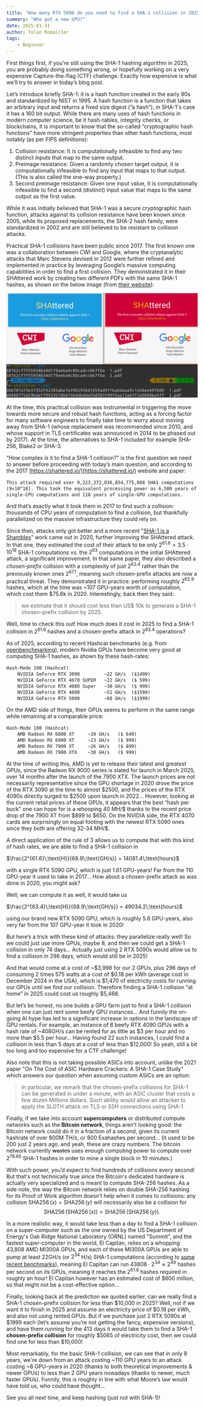 ```yaml
---
title: "How many RTX 5090 do you need to find a SHA-1 collision in 2025?"
summary: "Who got a new GPU?"
date: 2025-01-31
author: Yolan Romailler
tags:
    - Beginner
---
```


First things first, if you’re still using the SHA-1 hashing algorithm in 2025, you are probably doing something wrong, or hopefully working on a very expensive Capture-the-flag (CTF) challenge. Exactly how expensive is what we’ll try to answer in today’s blog post. 

Let’s introduce briefly SHA-1: it is a hash function created in the early 90s and standardized by NIST in 1995. A hash function is a function that takes an arbitrary input and returns a fixed size digest (”a hash”), in SHA-1's case it has a 160 bit output. While there are many uses of hash functions in modern computer science, be it hash-tables, integrity checks, or blockchains, it is important to know that the so-called “cryptographic hash functions” have more stringent properties than other hash functions, most notably (as per FIPS definitions):

1. Collision resistance: It is computationally infeasible to find any two distinct inputs that map to the same output.
2. Preimage resistance: Given a randomly chosen target output, it is computationally infeasible to find any input that maps to that output. (This is also called the one-way property.)
3. Second preimage resistance: Given one input value, it is computationally infeasible to find a second (distinct) input value that maps to the same output as the first value.

While it was initially believed that SHA-1 was a secure cryptographic hash function, attacks against its collision resistance have been known since 2005, while its proposed replacements, the SHA-2 hash family, were standardized in 2002 and are still believed to be resistant to collision attacks.

Practical SHA-1 collisions have been public since 2017. The first known one was a collaboration between CWI and Google, where the cryptanalytic attacks that Marc Stevens devised in 2012 were further refined and implemented in practice by leveraging Google’s massive computing capabilities in order to find a first collision. They demonstrated it in their SHAttered work by creating two different PDFs with the same SHA-1 hashes, as shown on the below image (from [their website](https://shattered.io/)):

![](./images/2025-01-31/image.png)

At the time, this practical collision was instrumental in triggering the move towards more secure and robust hash functions, acting as a forcing factor for many software engineers to finally take  time to worry about moving away from SHA-1 (whose replacement was recommended since 2010, and whose support in TLS certificates was announced in 2014 to be phased out by 2017). At the time, the alternatives to SHA-1 included for example SHA-256, Blake2 or SHA-3.

“How complex is it to find a SHA-1 collision?” is the first question we need to answer before proceeding with today’s main question, and according to the 2017 [https://shattered.io/](https://shattered.io/) website and paper:

```
This attack required over 9,223,372,036,854,775,808 SHA1 computations [9×10^18]. This took the equivalent processing power as 6,500 years of single-CPU computations and 110 years of single-GPU computations.
```

And that’s exactly what it took them in 2017 to find such a collision: thousands of CPU years of computation to find a collision, but thankfully parallelized on the massive infrastructure they could rely on.

Since then, attacks only got better and a more recent "[SHA-1 is a Shambles](https://sha-mbles.github.io/)" work came out in 2020, further improving the SHAttered attack. In that one, they estimated the cost of their attack to be only $2^{61.6}=3.5\cdot 10^{18}$ SHA-1 computations vs. the $2^{63}$ computations in the initial SHAttered attack, a significant improvement. In that same paper, they also described a *chosen-prefix* collision with a complexity of just $2^{63.4}$ rather than the previously known ones $2^{67.1}$, meaning such chosen-prefix attacks are now a practical threat. They demonstrated it in practice: performing roughly $2^{62.9}$ hashes, which at the time was ~107 GPU-years worth of computation, which cost them $75.6k in 2020. Interestingly, back then they said:

> we estimate that it should cost less than US$ 10k to generate a SHA-1 chosen-prefix collision by 2025.
> 

Well, time to check this out! How much does it cost in 2025 to find a SHA-1 collision in $2^{61.6}$ hashes and a chosen-prefix attack in $2^{63.4}$ operations?

As of 2025, according to recent Hashcat benchmarks (e.g. from [openbenchmarking](https://openbenchmarking.org/test/pts/hashcat)), modern Nvidia GPUs have become very good at computing SHA-1 hashes, as shown by these hash-rates:

```
Hash-Mode 100 (Hashcat)
    NVIDIA GeForce RTX 3090         ~22 GH/s  ($1499)
    NVIDIA GeForce RTX 4070 SUPER   ~22 GH/s  ($ 599)
    NVIDIA GeForce RTX 4080 Super   ~30 GH/s  ($ 999)
    NVIDIA GeForce RTX 4090         ~51 GH/s  ($1599)
    NVIDIA GeForce RTX 5090         ~68 GH/s  ($1999)
```

On the AMD side of things, their GPUs seems to perform in the same range while remaining at a comparable price:

```
Hash-Mode 100 (Hashcat)
	AMD Radeon RX 6800 XT     ~20 GH/s   ($ 649)
	AMD Radeon RX 6900 XT     ~23 GH/s   ($ 999)
	AMD Radeon RX 7900 XT     ~26 GH/s   ($ 899)
	AMD Radeon RX 7900 XTX    ~30 GH/s   ($ 999)
```

At the time of writing this, AMD is yet to release their latest and greatest GPUs, since the Radeon RX 9000 series is slated for launch in March 2025, over 14 months after the launch of the 7900 XTX. The launch prices are not necessarily representative since the GPU shortage in 2020 drove the price of the RTX 3090 at the time to almost \$2500, and the prices of the RTX 4090s directly surged to \$2500 upon launch in 2022… However, looking at the current retail prices of these GPUs, it appears that the best “hash per buck” one can hope for is a whooping 40 MH/\$ thanks to the recent price drop of the 7900 XT from \$899 to \$650. On the NVIDIA side, the RTX 4070 cards are surprisingly on equal footing with the newest RTX 5090 ones since they both are offering 32-34 MH/\$.

A direct application of the rule of 3 allows us to compute that with this kind of hash rates, we are able to find a SHA-1 collision in 

$\frac{2^{61.6}\;\text{H}}{68.9\;\text{GH/s}} = 14081.4\;\text{hours}$

with a single RTX 5090 GPU, which is just 1.61 GPU-years! Far from the 110 GPU-year it used to take in 2017… How about a chosen-prefix attack as was done in 2020, you might ask?

Well, we can compute it as well, it would take us

$\frac{2^{63.4}\;\text{H}}{68.9\;\text{GH/s}} =  49034.2\;\text{hours}$

using our brand new RTX 5090 GPU, which is roughly 5.6 GPU-years, also very far from the 107 GPU-year it took in 2020!

But here’s a trick with these kind of attacks: they parallelize really well! So we could just use more GPUs, maybe 8, and then we could get a SHA-1 collision in only 74 days… Actually just using 2 RTX 5090s would allow us to find a collision in 296 days, which would still be in 2025!

And that would come at a cost of ~\$3,998 for our 2 GPUs, plus 296 days of consuming 2 times 575 watts at a cost of \$0.18 per kWh (average cost in December 2024 in the USA), which is \$1,470 of electricity costs for running our GPUs until we find our collision. Therefore finding a SHA-1 collision “at home” in 2025 could cost us roughly \$5,468.

But let’s be honest, no one builds a GPU farm just to find a SHA-1 collision when one can just rent some beefy GPU instances… And funnily the on-going AI hype has led to a significant increase in options in the landscape of GPU rentals. For example, an instance of 8 beefy RTX 4090 GPUs with a hash rate of ~408GH/s can be rented for as little as \$3 per hour and no more than \$5.5 per hour… Having found 22 such instances, I could find a collision in less than 5 days at a cost of less than \$12,000! So yeah, still a bit too long and too expensive for a CTF challenge! 

Also note that this is not taking possible ASICs into account, unlike the 2021 paper "On The Cost of ASIC Hardware Crackers: A SHA-1 Case Study" which answers our question when assuming custom ASICs are an option:

> In particular, we remark that the chosen-prefix collisions for SHA-1 can be generated in under a minute, with an ASIC cluster that costs a few dozen Millions dollars. Such ability would allow an attacker to apply the SLOTH attack on TLS or SSH connections using SHA-1.
> 

Finally, if we take into account **supercomputers** or distributed compute networks such as the **Bitcoin network**, things aren't looking good: the Bitcoin network could do it in a fraction of a second, given its current hashrate of over 800M TH/s, or 800 Exahashes per second... (it used to be 200 just 2 years ago, and yeah, these are crazy numbers. The bitcoin network currently ~~wastes~~ uses enough computing power to compute over $2^{78.66}$ SHA-1 hashes in order to mine a single block in 10 minutes.) 

With such power, you’d expect to find hundreds of collisions every second! But that's not technically true since the Bitcoin's dedicated hardware is actually very specialized and is meant to compute SHA-256 hashes. As a side note, the way the Bitcoin network relies on double SHA-256 hashing for its Proof of Work algorithm doesn’t help when it comes to collisions: any collision $\operatorname{SHA256}(x)=\operatorname{SHA256}(y)$ will necessarily also be a collision for  $$\operatorname{SHA256}(\operatorname{SHA256}(x))=\operatorname{SHA256}(\operatorname{SHA256}(y)).$$

In a more realistic way, it would take less than a day to find a SHA-1 collision on a super-computer such as the one owned by the US Department of Energy's Oak Ridge National Laboratory (ORNL) named "Summit", and the fastest super-computer in the world, El Capitan, relies on a whopping 43,808 AMD MI300A GPUs, and each of these MI300A GPUs are able to pump at least 22GH/s (or $2^{34}$ H/s) SHA-1 computations (according to [some recent benchmarks](https://www.youtube.com/watch?v=D4aIl0tzILE)), meaning El Capitan can run $43808 \cdot 2^{34} \approx 2^{49}$ hashes per second on its GPUs, meaning it reaches the $2^{61.6}$ hashes required in roughly an hour! El Capitan however has an estimated cost of $600 million, so that might not be a cost-effective option…

Finally, looking back at the prediction we quoted earlier, can we really find a SHA-1 chosen-prefix collision for less than \$10,000 in 2025? Well, not if we want it to finish in 2025 and assume an electricity price of \$0.18 per kWh, and also not using rented GPUs. But if we purchase just 2 RTX 5090s at \$1999 each (let’s assume you’re not getting the fancy, expensive versions), and have them running for the 413 days it would take them to find a SHA-1 **chosen-prefix collision** for roughly \$5065 of electricity cost, then we could find one for less than \$10,000!   

Most remarkably, for the basic SHA-1 collision, we can see that in only 8 years, we're down from an attack costing ~110 GPU years to an attack costing ~8 GPU-years in 2020 (thanks to both theoretical improvements & newer GPUs) to less than 2 GPU years nowadays (thanks to newer, much faster GPUs). Funnily, this is roughly in line with what Moore’s law would have told us, who could have thought...

See you all next time, and keep hashing (just not with SHA-1)!
